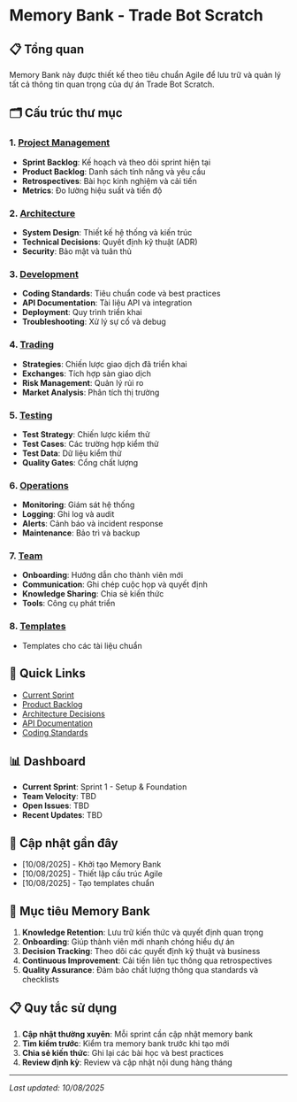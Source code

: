# Memory Bank - Trade Bot Scratch

## 📋 Tổng quan
Memory Bank này được thiết kế theo tiêu chuẩn Agile để lưu trữ và quản lý tất cả thông tin quan trọng của dự án Trade Bot Scratch.

## 🗂️ Cấu trúc thư mục

### 1. [Project Management](./project-management/)
- **Sprint Backlog**: Kế hoạch và theo dõi sprint hiện tại
- **Product Backlog**: Danh sách tính năng và yêu cầu
- **Retrospectives**: Bài học kinh nghiệm và cải tiến
- **Metrics**: Đo lường hiệu suất và tiến độ

### 2. [Architecture](./architecture/)
- **System Design**: Thiết kế hệ thống và kiến trúc
- **Technical Decisions**: Quyết định kỹ thuật (ADR)
- **Security**: Bảo mật và tuân thủ

### 3. [Development](./development/)
- **Coding Standards**: Tiêu chuẩn code và best practices
- **API Documentation**: Tài liệu API và integration
- **Deployment**: Quy trình triển khai
- **Troubleshooting**: Xử lý sự cố và debug

### 4. [Trading](./trading/)
- **Strategies**: Chiến lược giao dịch đã triển khai
- **Exchanges**: Tích hợp sàn giao dịch
- **Risk Management**: Quản lý rủi ro
- **Market Analysis**: Phân tích thị trường

### 5. [Testing](./testing/)
- **Test Strategy**: Chiến lược kiểm thử
- **Test Cases**: Các trường hợp kiểm thử
- **Test Data**: Dữ liệu kiểm thử
- **Quality Gates**: Cổng chất lượng

### 6. [Operations](./operations/)
- **Monitoring**: Giám sát hệ thống
- **Logging**: Ghi log và audit
- **Alerts**: Cảnh báo và incident response
- **Maintenance**: Bảo trì và backup

### 7. [Team](./team/)
- **Onboarding**: Hướng dẫn cho thành viên mới
- **Communication**: Ghi chép cuộc họp và quyết định
- **Knowledge Sharing**: Chia sẻ kiến thức
- **Tools**: Công cụ phát triển

### 8. [Templates](./templates/)
- Templates cho các tài liệu chuẩn

## 🚀 Quick Links
- [Current Sprint](./project-management/sprint-backlog/current-sprint.md)
- [Product Backlog](./project-management/product-backlog/)
- [Architecture Decisions](./architecture/technical-decisions/adr/)
- [API Documentation](./development/api-documentation/)
- [Coding Standards](./development/coding-standards/)

## 📊 Dashboard
- **Current Sprint**: Sprint 1 - Setup & Foundation
- **Team Velocity**: TBD
- **Open Issues**: TBD
- **Recent Updates**: TBD

## 📝 Cập nhật gần đây
- [10/08/2025] - Khởi tạo Memory Bank
- [10/08/2025] - Thiết lập cấu trúc Agile
- [10/08/2025] - Tạo templates chuẩn

## 🎯 Mục tiêu Memory Bank
1. **Knowledge Retention**: Lưu trữ kiến thức và quyết định quan trọng
2. **Onboarding**: Giúp thành viên mới nhanh chóng hiểu dự án
3. **Decision Tracking**: Theo dõi các quyết định kỹ thuật và business
4. **Continuous Improvement**: Cải tiến liên tục thông qua retrospectives
5. **Quality Assurance**: Đảm bảo chất lượng thông qua standards và checklists

## 📋 Quy tắc sử dụng
1. **Cập nhật thường xuyên**: Mỗi sprint cần cập nhật memory bank
2. **Tìm kiếm trước**: Kiểm tra memory bank trước khi tạo mới
3. **Chia sẻ kiến thức**: Ghi lại các bài học và best practices
4. **Review định kỳ**: Review và cập nhật nội dung hàng tháng

---
*Last updated: 10/08/2025*
